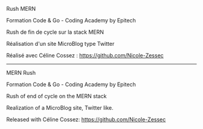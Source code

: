 Rush MERN

Formation Code & Go - Coding Academy by Epitech

Rush de fin de cycle sur la stack MERN

Réalisation d'un site MicroBlog type Twitter

Réalisé avec Céline Cossez : https://github.com/Nicole-Zessec

****************************************************************

MERN Rush

Formation Code & Go - Coding Academy by Epitech

Rush of end of cycle on the MERN stack

Realization of a MicroBlog site, Twitter like.

Released with Céline Cossez: https://github.com/Nicole-Zessec

